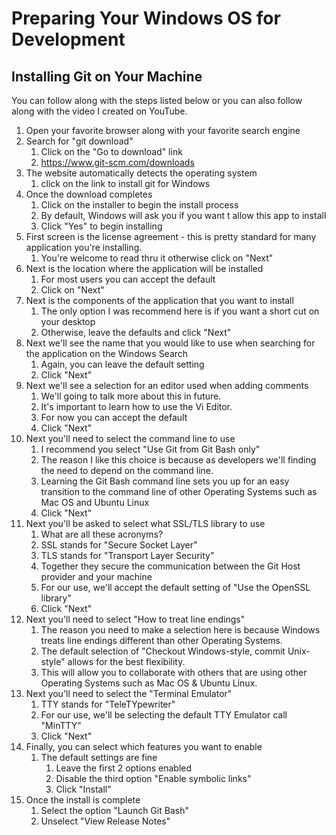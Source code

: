 # Preparing Your Windows OS for Development
## Installing Git on Your Machine
You can follow along with the steps listed below or you can also follow along with the video I created on YouTube.
1. Open your favorite browser along with your favorite search engine
1. Search for "git download"
   1. Click on the "Go to download" link
   1. https://www.git-scm.com/downloads
1. The website automatically detects the operating system
   1. click on the link to install git for Windows
1. Once the download completes
   1. Click on the installer to begin the install process
   1. By default, Windows will ask you if you want t allow this app to install
   1. Click "Yes" to begin installing
1. First screen is the license agreement - this is pretty standard for many application you're installing.
   1. You're welcome to read thru it otherwise click on "Next"
1. Next is the location where the application will be installed
   1. For most users you can accept the default
   1. Click on "Next"
1. Next is the components of the application that you want to install
   1. The only option I was recommend here is if you want a short cut on your desktop
   1. Otherwise, leave the defaults and click "Next"
1. Next we'll see the name that you would like to use when searching for the application on the Windows Search
   1. Again, you can leave the default setting
   1. Click "Next"
1. Next we'll see a selection for an editor used when adding comments
   1. We'll going to talk more about this in future.
	 1. It's important to learn how to use the Vi Editor. 
	 1. For now you can accept the default
	 1. Click "Next"
1. Next you'll need to select the command line to use
	 1. I recommend you select "Use Git from Git Bash only"
   1. The reason I like this choice is because as developers we'll finding the need to depend on the command line.
   1. Learning the Git Bash command line sets you up for an easy transition to the command line of other Operating Systems such as Mac OS and Ubuntu Linux
   1. Click "Next"
1. Next you'll be asked to select what SSL/TLS library to use
   1. What are all these acronyms?
   1. SSL stands for "Secure Socket Layer"
   1. TLS stands for "Transport Layer Security"
   1. Together they secure the communication between the Git Host provider and your machine
   1. For our use, we'll accept the default setting of "Use the OpenSSL library"
   1. Click "Next"
1. Next you'll need to select "How to treat line endings"
   1. The reason you need to make a selection here is because Windows treats line endings different than other Operating Systems.
   1. The default selection of "Checkout Windows-style, commit Unix-style" allows for the best flexibility.
   1. This will allow you to collaborate with others that are using other Operating Systems such as Mac OS & Ubuntu Linux.
1. Next you'll need to select the "Terminal Emulator"
   1. TTY stands for "TeleTYpewriter"
   1. For our use, we'll be selecting the default TTY Emulator call "MinTTY"
   1. Click "Next"
1. Finally, you can select which features you want to enable
   1. The default settings are fine
      1. Leave the first 2 options enabled
      1. Disable the third option "Enable symbolic links"
      1. Click "Install"
1. Once the install is complete
   1. Select the option "Launch Git Bash"
   1. Unselect "View Release Notes"

